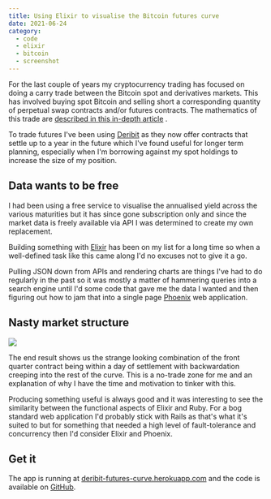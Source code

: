 ```yaml
---
title: Using Elixir to visualise the Bitcoin futures curve
date: 2021-06-24
category:
  - code
  - elixir
  - bitcoin
  - screenshot
---
```


For the last couple of years my cryptocurrency trading has focused on doing a carry trade between
the Bitcoin spot and derivatives markets. This has involved buying spot Bitcoin and selling short
a corresponding quantity of perpetual swap contracts and/or futures contracts. The mathematics of
this trade are
[described in this in-depth article](http://blog.omega-prime.co.uk/2018/03/28/making-money-in-cryptocurrency-without-price-risk/)
.

To trade futures I've been using [Deribit](https://www.deribit.com/reg-14453.3815) as they now
offer contracts that settle up to a year in the future which I've found useful for longer term
planning, especially when I'm borrowing against my spot holdings to increase the size of my
position.


## Data wants to be free

I had been using a free service to visualise the annualised yield across the various maturities but
it has since gone subscription only and since the market data is freely available via API I was
determined to create my own replacement.

Building something with [Elixir](https://elixir-lang.org/) has been on my list for a long time so
when a well-defined task like this came along I'd no excuses not to give it a go.

Pulling JSON down from APIs and rendering charts are things I've had to do regularly in the past so
it was mostly a matter of hammering queries into a search engine until I'd some code that gave me
the data I wanted and then figuring out how to jam that into a single page
[Phoenix](https://www.phoenixframework.org/) web application.


## Nasty market structure

![](/images/2021-06-24/futures_curve.png)

The end result shows us the strange looking combination of the front quarter contract being within a
day of settlement with backwardation creeping into the rest of the curve. This is a no-trade zone
for me and an explanation of why I have the time and motivation to tinker with this.

Producing something useful is always good and it was interesting to see the similarity between the
functional aspects of Elixir and Ruby. For a bog standard web application I'd probably stick with
Rails as that's what it's suited to but for something that needed a high level of fault-tolerance
and concurrency then I'd consider Elixir and Phoenix.


## Get it

The app is running at [deribit-futures-curve.herokuapp.com](https://deribit-futures-curve.herokuapp.com/)
and the code is available on [GitHub](https://github.com/stevenwilkin/deribit-futures-curve).
